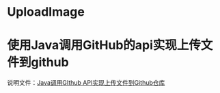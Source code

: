 # UploadImage
# 使用Java调用GitHub的api实现上传文件到github
说明文件：[Java调用GIthub API实现上传文件到Github仓库](https://fx7.top/index.php/archives/91/)
